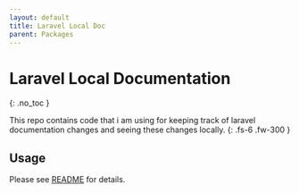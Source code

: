 ```yaml
---
layout: default
title: Laravel Local Doc
parent: Packages
---
```


# Laravel Local Documentation
{: .no_toc }

This repo contains code that i am using for keeping track of laravel documentation changes and seeing these changes locally.
{: .fs-6 .fw-300 }

## Usage

Please see [README](https://github.com/laratoolbox/laravel-local-documentation) for details.
